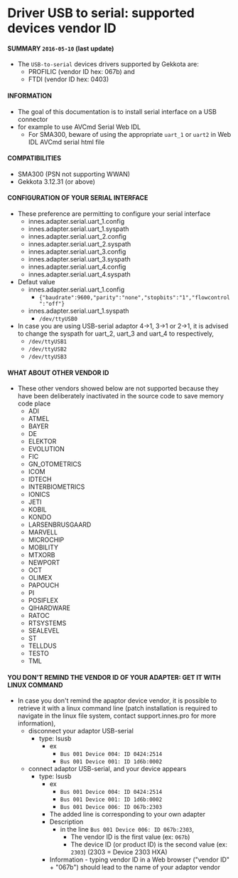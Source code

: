 # Driver USB to serial: supported devices vendor ID

#### **SUMMARY** `2016-05-10` (last update)
- The ```USB-to-serial``` devices drivers supported by Gekkota are:
	- PROFILIC (vendor ID hex: 067b) and
	- FTDI (vendor ID hex: 0403)
#### **INFORMATION**
- The goal of this documentation is to install serial interface on a USB connector
- for example to use AVCmd Serial Web IDL
	- For SMA300, beware of using the appropriate ```uart_1``` or ```uart2``` in Web IDL AVCmd serial html file
#### **COMPATIBILITIES**
- SMA300 (PSN not supporting WWAN)
- Gekkota 3.12.31 (or above)

#### **CONFIGURATION OF YOUR SERIAL INTERFACE**
- These preference are permitting to configure your serial interface
	- innes.adapter.serial.uart_1.config
	- innes.adapter.serial.uart_1.syspath
	- innes.adapter.serial.uart_2.config
	- innes.adapter.serial.uart_2.syspath
	- innes.adapter.serial.uart_3.config
	- innes.adapter.serial.uart_3.syspath
	- innes.adapter.serial.uart_4.config
	- innes.adapter.serial.uart_4.syspath
- Defaut value
	- innes.adapter.serial.uart_1.config
		- ```{"baudrate":9600,"parity":"none","stopbits":"1","flowcontrol":"off"}```
	- innes.adapter.serial.uart_1.syspath
		- ```/dev/ttyUSB0```
- In case you are using USB-serial adaptor 4->1, 3->1 or 2->1, it is advised to change the syspath for uart_2, uart_3 and uart_4 to respectively,
	- ```/dev/ttyUSB1```
	- ```/dev/ttyUSB2```
	- ```/dev/ttyUSB3```
#### **WHAT ABOUT OTHER VENDOR ID**
- These other vendors showed below are not supported because they have been deliberately inactivated in the source code to save memory code place
	- ADI
	- ATMEL
	- BAYER
	- DE
	- ELEKTOR
	- EVOLUTION
	- FIC
	- GN_OTOMETRICS
	- ICOM
	- IDTECH
	- INTERBIOMETRICS
	- IONICS
	- JETI
	- KOBIL
	- KONDO
	- LARSENBRUSGAARD
	- MARVELL
	- MICROCHIP
	- MOBILITY
	- MTXORB
	- NEWPORT
	- OCT
	- OLIMEX
	- PAPOUCH
    - PI
    - POSIFLEX
    - QIHARDWARE
    - RATOC
    - RTSYSTEMS
    - SEALEVEL
    - ST
    - TELLDUS
	- TESTO
	- TML
#### **YOU DON'T REMIND THE VENDOR ID OF YOUR ADAPTER: GET IT WITH LINUX COMMAND**
- In case you don't remind the apaptor device vendor, it is possible to retrieve it with a linux command line (patch installation is required to navigate in the linux file system, contact support.innes.pro for more information),
	- disconnect your adaptor USB-serial
		- type: lsusb
			- ex
				- ```Bus 001 Device 004: ID 0424:2514```
				- ```Bus 001 Device 001: ID 1d6b:0002```
	- connect adaptor USB-serial, and your device appears
		- type: lsusb
			- ex
				- ```Bus 001 Device 004: ID 0424:2514```
				- ```Bus 001 Device 001: ID 1d6b:0002```
				- ```Bus 001 Device 006: ID 067b:2303```
			- The added line is corresponding to your own adapter
			- Description
				- in the line ```Bus 001 Device 006: ID 067b:2303```,
					-  The vendor ID is the first value (ex: ```067b```)
					-  The device ID (or product ID) is the second value (ex: ```2303```) (2303 = Device 2303 HXA)
			- Information
					- typing vendor ID in a Web browser ("vendor ID" + "067b") should lead to the name of your adaptor vendor
